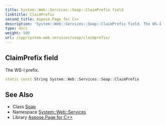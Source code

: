 ```yaml
---
title: System::Web::Services::Soap::ClaimPrefix field
linktitle: ClaimPrefix
second_title: Aspose.Page for C++
description: 'System::Web::Services::Soap::ClaimPrefix field. The WS-I prefix in C++.'
type: docs
weight: 500
url: /cpp/system.web.services/soap/claimprefix/
---
```

## ClaimPrefix field


The WS-I prefix.

```cpp
static const String System::Web::Services::Soap::ClaimPrefix
```

## See Also

* Class [Soap](../)
* Namespace [System::Web::Services](../../)
* Library [Aspose.Page for C++](../../../)
